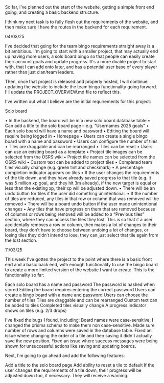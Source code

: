 So far, I've planned out the start of the website, getting a simple front end going, and creating a basic backend structure.

I think my next task is to fully flesh out the requirements of the website, and then make sure I have the routes in the backend for each requirement.

04/03/25

I've decided that going for the team bingo requirements straight away is a bit ambitious. I'm going to start with a smaller project, that may actually end up having more users, a solo board bingo so that people can easily create their account goals and update progress. It's a more doable project to start with, that I can add onto later, and has a potential user base of every player rather than just clan/team leaders.

Then, once that project is released and properly hosted, I will continue updating the website to include the team bingo functionality going forward. I'll update the PROJECT_OVERVIEW.md file to reflect this.

I've written out what I believe are the initial requirements for this project:

Solo board

• In the backend, the board will be in a new solo board database table
• Can add a title to the solo board page – e.g. “Usernames 2025 goals”
• Each solo board will have a name and password
• Editing the board will require being logged in
• Homepage
• Users can create a single bingo board with a name and password
• Users can configure the number of tiles
• Tiles are draggable and can be rearranged
• Tiles can be reset
• Users can use an existing board as a template
• Project tile images can be selected from the OSRS wiki
• Project tile names can be selected from the OSRS wiki
• Custom text can be added to project tiles
• Completed team tiles visually change (e.g. green tint and checkmark)
• A percentage completion indicator appears on tiles
• If the user changes the requirements of the tile down, and they have already saved progress to that tile (e.g. it was 5 million xp goal, and they hit 3m already), if the new target is equal or less than the existing xp, their xp will be adjusted down.
• There will be an undo button for tiles if the user did something unintentional.
• If the number of tiles are reduced, any tiles in that row or column that was removed will be removed
• There will be a board undo button if the user made unintentional changes
• Any tiles that have progress on them that are removed because of columns or rows being removed will be added to a “Previous tiles” section, where they can access the tiles they lost. This is so that if a user accidentally removes a row or column, then makes a lot of changes to their board, they don’t have to choose between undoing a lot of changes, or losing tiles they didn’t intend to lose, they can just select that tile again from the lost section.

11/03/25

This week I've gotten the project to the point where there is a basic front end and a basic back end, with enough functionality to use the bingo board to create a more limited version of the website I want to create. This is the functionality so far:

Each solo board has a name and password
The password is hashed when stored
Editing the board requires entering the correct password
Users can create a bingo board with a name and password
Users can choose the number of tiles
Tiles are draggable and can be rearranged
Custom text can be added to tiles
Completed tiles visually change
A progress indicator shows on tiles (e.g. 2/3 drops)

I've fixed the bugs I found, including:
Board names were case-sensitive, I changed the prisma schema to make them non case-sensitive.
Made sure number of rows and columns were saved in the database table.
Fixed an issue where changing the order of a tile and then saving it didn't actually save the new position.
Fixed an issue where success messages were being shown for unsuccessful actions like saving and updating boards.

Next, I'm going to go ahead and add the following features:

Add a title to the solo board page
Add ability to reset a tile to default
If the user changes the requirements of a tile down, their progress will be adjusted down too, if necessary. They will receive a warning.
